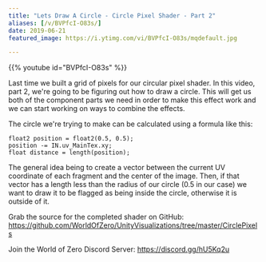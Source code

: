 ```yaml
---
title: "Lets Draw A Circle - Circle Pixel Shader - Part 2"
aliases: [/v/BVPfcI-O83s/]
date: 2019-06-21
featured_image: https://i.ytimg.com/vi/BVPfcI-O83s/mqdefault.jpg

---
```


{{% youtube id="BVPfcI-O83s" %}}

Last time we built a grid of pixels for our circular pixel shader. In this video, part 2, we're going to be figuring out how to draw a circle. This will get us both of the component parts we need in order to make this effect work and we can start working on ways to combine the effects.

The circle we're trying to make can be calculated using a formula like this:

```shader
float2 position = float2(0.5, 0.5);
position -= IN.uv_MainTex.xy;
float distance = length(position);
```

The general idea being to create a vector between the current UV coordinate of each fragment and the center of the image. Then, if that vector has a length less than the radius of our circle (0.5 in our case) we want to draw it to be flagged as being inside the circle, otherwise it is outside of it.

Grab the source for the completed shader on GitHub: https://github.com/WorldOfZero/UnityVisualizations/tree/master/CirclePixels

Join the World of Zero Discord Server: https://discord.gg/hU5Kq2u
